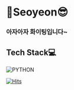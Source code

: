 # 🐸Seoyeon😎
### 아자아자 화이팅입니다~

## Tech Stack💻
![PYTHON](https://img.shields.io/badge/Python-3776AB?style=for-the-badge&logo=python&logoColor=white)


[![Hits](https://hits.seeyoufarm.com/api/count/incr/badge.svg?url=https%3A%2F%2Fgithub.com%2Fseo-yeon-kang&count_bg=%23D3E171&title_bg=%235D8E3E&icon=&icon_color=%23AEE996&title=hits&edge_flat=false)](https://hits.seeyoufarm.com)
